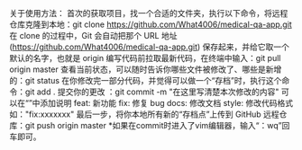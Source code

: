 关于使用方法：
首次的获取项目，找一个合适的文件夹，执行以下命令，将远程仓库克隆到本地：git clone https://github.com/What4006/medical-qa-app.git
    在 clone 的过程中，Git 会自动把那个 URL 地址 (https://github.com/What4006/medical-qa-app.git) 保存起来，并给它取一个默认的名字，也就是 origin
编写代码前拉取最新代码，在终端中输入：git pull origin master
查看当前状态，可以随时告诉你哪些文件被修改了、哪些是新增的：git status
在你修改完一部分代码，并觉得可以做一个“存档”时，执行这个命令：git add .
提交你的更改 ：git commit -m "在这里写清楚本次修改的内容"
    可以在“”中添加说明
        feat: 新功能 
        fix: 修复 bug
        docs: 修改文档
        style: 修改代码格式
        如："fix:xxxxxxx"
最后一步，将你本地所有新的“存档点”上传到 GitHub 远程仓库：git push origin master
*如果在commit时进入了vim编辑器，输入“：wq”回车即可。